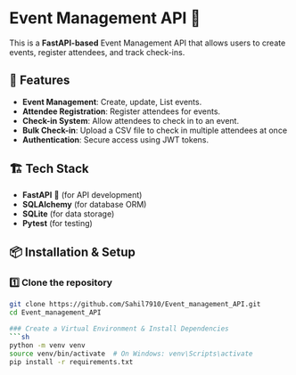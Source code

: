# Event Management API 🎉

This is a **FastAPI-based** Event Management API that allows users to create events, register attendees, and track check-ins.

## 🚀 Features
- **Event Management**: Create, update, List events.
- **Attendee Registration**: Register attendees for events.
- **Check-in System**: Allow attendees to check in to an event.
- **Bulk Check-in**: Upload a CSV file to check in multiple attendees at once
- **Authentication**: Secure access using JWT tokens.

## 🏗️ Tech Stack
- **FastAPI** 🚀 (for API development)
- **SQLAlchemy** (for database ORM)
- **SQLite** (for data storage)
- **Pytest** (for testing)


## 📦 Installation & Setup

### 1️⃣ Clone the repository
```sh
git clone https://github.com/Sahil7910/Event_management_API.git
cd Event_management_API

### Create a Virtual Environment & Install Dependencies
```sh
python -m venv venv
source venv/bin/activate  # On Windows: venv\Scripts\activate
pip install -r requirements.txt
 
